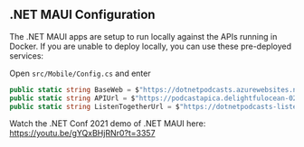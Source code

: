 ## .NET MAUI Configuration

The .NET MAUI apps are setup to run locally against the APIs running in Docker. If you are unable to deploy locally, you can use these pre-deployed services:

Open `src/Mobile/Config.cs` and enter

```csharp
public static string BaseWeb = $"https://dotnetpodcasts.azurewebsites.net/";
public static string APIUrl = $"https://podcastapica.delightfulocean-02c18c32.canadacentral.azurecontainerapps.io/";
public static string ListenTogetherUrl = $"https://dotnetpodcasts-listentogether-hub.azurewebsites.net/listentogether";
```

Watch the .NET Conf 2021 demo of .NET MAUI here: https://youtu.be/gYQxBHjRNr0?t=3357
